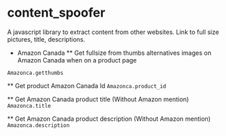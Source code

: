 # content_spoofer
A javascript library to extract content from other websites. Link to full size pictures, title, descriptions.

- Amazon Canada
** Get fullsize from thumbs alternatives images on Amazon Canada when on a product page

`Amazonca.getthumbs`

** Get product Amazon Canada Id
`Amazonca.product_id`    

** Get Amazon Canada product title (Without Amazon mention)
`Amazonca.title`

** Get Amazon Canada product description (Without Amazon mention)
`Amazonca.description`
    